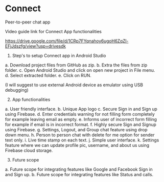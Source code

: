 # Connect
Peer-to-peer chat app

Video guide link for Connect App functionalities

https://drive.google.com/file/d/1CRp7FYqnahoy6ugoH6ZqZl-EFjJdszfg/view?usp=drivesdk

1. Step's to setup Connect app in Android Studio

a. Download project files from GitHub as zip.
b. Extra the files from zip folder.
c. Open Android Studio and click on open new project in File menu.
d. Select extracted folder.
e. Click on RUN.

(I will suggest to use external Android device as emulator using USB debugging)

2. App functionalities

a. User friendly interface.
b. Unique App logo
c. Secure Sign in and Sign up using Firebase.
d. Enter credentials warning for not filling form completely for example leaving email as empty.
e. Informs user of incorrect form filling for example if email is in incorrect format.
f. Highly secure Sign and Signup using Firebase.
g. Settings, Logout, and Group chat feature using drop down menu.
h. Person to person chat with delete for me option for sender text only.
i. Live time stamp on each text.
j. Simple user interface.
k. Settings feature where we can update profile pic, username, and about us using Firebase cloud storage.

3. Future scope

a. Future scope for integrating features like Google and Facebook Sign in and Sign up.
b. Future scope for integrating features like Status and calls.
